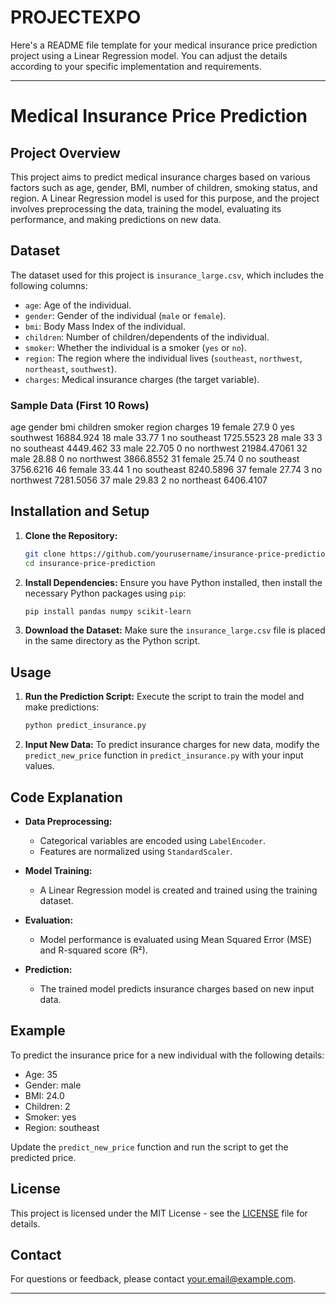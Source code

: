 # PROJECTEXPO
Here's a README file template for your medical insurance price prediction project using a Linear Regression model. You can adjust the details according to your specific implementation and requirements.

---

# Medical Insurance Price Prediction

## Project Overview

This project aims to predict medical insurance charges based on various factors such as age, gender, BMI, number of children, smoking status, and region. A Linear Regression model is used for this purpose, and the project involves preprocessing the data, training the model, evaluating its performance, and making predictions on new data.

## Dataset

The dataset used for this project is `insurance_large.csv`, which includes the following columns:
- `age`: Age of the individual.
- `gender`: Gender of the individual (`male` or `female`).
- `bmi`: Body Mass Index of the individual.
- `children`: Number of children/dependents of the individual.
- `smoker`: Whether the individual is a smoker (`yes` or `no`).
- `region`: The region where the individual lives (`southeast`, `northwest`, `northeast`, `southwest`).
- `charges`: Medical insurance charges (the target variable).

### Sample Data (First 10 Rows)

age	gender	bmi	children	smoker	region	charges
19	female	27.9	0	yes	southwest	16884.924
18	male	33.77	1	no	southeast	1725.5523
28	male	33	3	no	southeast	4449.462
33	male	22.705	0	no	northwest	21984.47061
32	male	28.88	0	no	northwest	3866.8552
31	female	25.74	0	no	southeast	3756.6216
46	female	33.44	1	no	southeast	8240.5896
37	female	27.74	3	no	northwest	7281.5056
37	male	29.83	2	no	northeast	6406.4107


## Installation and Setup

1. **Clone the Repository:**
   ```bash
   git clone https://github.com/yourusername/insurance-price-prediction.git
   cd insurance-price-prediction
   ```

2. **Install Dependencies:**
   Ensure you have Python installed, then install the necessary Python packages using `pip`:
   ```bash
   pip install pandas numpy scikit-learn
   ```

3. **Download the Dataset:**
   Make sure the `insurance_large.csv` file is placed in the same directory as the Python script.

## Usage

1. **Run the Prediction Script:**
   Execute the script to train the model and make predictions:
   ```bash
   python predict_insurance.py
   ```

2. **Input New Data:**
   To predict insurance charges for new data, modify the `predict_new_price` function in `predict_insurance.py` with your input values.

## Code Explanation

- **Data Preprocessing:**
  - Categorical variables are encoded using `LabelEncoder`.
  - Features are normalized using `StandardScaler`.

- **Model Training:**
  - A Linear Regression model is created and trained using the training dataset.

- **Evaluation:**
  - Model performance is evaluated using Mean Squared Error (MSE) and R-squared score (R²).

- **Prediction:**
  - The trained model predicts insurance charges based on new input data.

## Example

To predict the insurance price for a new individual with the following details:
- Age: 35
- Gender: male
- BMI: 24.0
- Children: 2
- Smoker: yes
- Region: southeast

Update the `predict_new_price` function and run the script to get the predicted price.

## License

This project is licensed under the MIT License - see the [LICENSE](LICENSE) file for details.

## Contact

For questions or feedback, please contact [your.email@example.com](mailto:kyogitha801@gmail.com).

---

